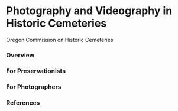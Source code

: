 # Photography and Videography in Historic Cemeteries
Oregon Commission on Historic Cemeteries  

### Overview

### For Preservationists

### For Photographers

### References

